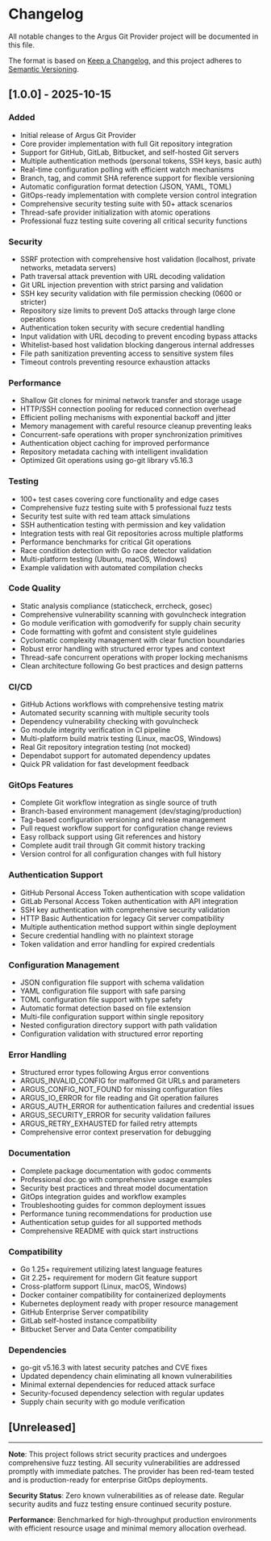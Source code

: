 # Changelog

All notable changes to the Argus Git Provider project will be documented in this file.

The format is based on [Keep a Changelog](https://keepachangelog.com/en/1.0.0/),
and this project adheres to [Semantic Versioning](https://semver.org/spec/v2.0.0.html).

## [1.0.0] - 2025-10-15

### Added
- Initial release of Argus Git Provider
- Core provider implementation with full Git repository integration
- Support for GitHub, GitLab, Bitbucket, and self-hosted Git servers
- Multiple authentication methods (personal tokens, SSH keys, basic auth)
- Real-time configuration polling with efficient watch mechanisms
- Branch, tag, and commit SHA reference support for flexible versioning
- Automatic configuration format detection (JSON, YAML, TOML)
- GitOps-ready implementation with complete version control integration
- Comprehensive security testing suite with 50+ attack scenarios
- Thread-safe provider initialization with atomic operations
- Professional fuzz testing suite covering all critical security functions

### Security
- SSRF protection with comprehensive host validation (localhost, private networks, metadata servers)
- Path traversal attack prevention with URL decoding validation
- Git URL injection prevention with strict parsing and validation
- SSH key security validation with file permission checking (0600 or stricter)
- Repository size limits to prevent DoS attacks through large clone operations
- Authentication token security with secure credential handling
- Input validation with URL decoding to prevent encoding bypass attacks
- Whitelist-based host validation blocking dangerous internal addresses
- File path sanitization preventing access to sensitive system files
- Timeout controls preventing resource exhaustion attacks

### Performance
- Shallow Git clones for minimal network transfer and storage usage
- HTTP/SSH connection pooling for reduced connection overhead
- Efficient polling mechanisms with exponential backoff and jitter
- Memory management with careful resource cleanup preventing leaks
- Concurrent-safe operations with proper synchronization primitives
- Authentication object caching for improved performance
- Repository metadata caching with intelligent invalidation
- Optimized Git operations using go-git library v5.16.3

### Testing
- 100+ test cases covering core functionality and edge cases
- Comprehensive fuzz testing suite with 5 professional fuzz tests
- Security test suite with red team attack simulations
- SSH authentication testing with permission and key validation
- Integration tests with real Git repositories across multiple platforms
- Performance benchmarks for critical Git operations
- Race condition detection with Go race detector validation
- Multi-platform testing (Ubuntu, macOS, Windows)
- Example validation with automated compilation checks

### Code Quality
- Static analysis compliance (staticcheck, errcheck, gosec)
- Comprehensive vulnerability scanning with govulncheck integration
- Go module verification with gomodverify for supply chain security
- Code formatting with gofmt and consistent style guidelines
- Cyclomatic complexity management with clear function boundaries
- Robust error handling with structured error types and context
- Thread-safe concurrent operations with proper locking mechanisms
- Clean architecture following Go best practices and design patterns

### CI/CD
- GitHub Actions workflows with comprehensive testing matrix
- Automated security scanning with multiple security tools
- Dependency vulnerability checking with govulncheck
- Go module integrity verification in CI pipeline
- Multi-platform build matrix testing (Linux, macOS, Windows)
- Real Git repository integration testing (not mocked)
- Dependabot support for automated dependency updates
- Quick PR validation for fast development feedback

### GitOps Features
- Complete Git workflow integration as single source of truth
- Branch-based environment management (dev/staging/production)
- Tag-based configuration versioning and release management
- Pull request workflow support for configuration change reviews
- Easy rollback support using Git references and history
- Complete audit trail through Git commit history tracking
- Version control for all configuration changes with full history

### Authentication Support
- GitHub Personal Access Token authentication with scope validation
- GitLab Personal Access Token authentication with API integration
- SSH key authentication with comprehensive security validation
- HTTP Basic Authentication for legacy Git server compatibility
- Multiple authentication method support within single deployment
- Secure credential handling with no plaintext storage
- Token validation and error handling for expired credentials

### Configuration Management
- JSON configuration file support with schema validation
- YAML configuration file support with safe parsing
- TOML configuration file support with type safety
- Automatic format detection based on file extension
- Multi-file configuration support within single repository
- Nested configuration directory support with path validation
- Configuration validation with structured error reporting

### Error Handling
- Structured error types following Argus error conventions
- ARGUS_INVALID_CONFIG for malformed Git URLs and parameters
- ARGUS_CONFIG_NOT_FOUND for missing configuration files
- ARGUS_IO_ERROR for file reading and Git operation failures
- ARGUS_AUTH_ERROR for authentication failures and credential issues
- ARGUS_SECURITY_ERROR for security validation failures
- ARGUS_RETRY_EXHAUSTED for failed retry attempts
- Comprehensive error context preservation for debugging

### Documentation
- Complete package documentation with godoc comments
- Professional doc.go with comprehensive usage examples
- Security best practices and threat model documentation
- GitOps integration guides and workflow examples
- Troubleshooting guides for common deployment issues
- Performance tuning recommendations for production use
- Authentication setup guides for all supported methods
- Comprehensive README with quick start instructions

### Compatibility
- Go 1.25+ requirement utilizing latest language features
- Git 2.25+ requirement for modern Git feature support
- Cross-platform support (Linux, macOS, Windows)
- Docker container compatibility for containerized deployments
- Kubernetes deployment ready with proper resource management
- GitHub Enterprise Server compatibility
- GitLab self-hosted instance compatibility
- Bitbucket Server and Data Center compatibility

### Dependencies
- go-git v5.16.3 with latest security patches and CVE fixes
- Updated dependency chain eliminating all known vulnerabilities
- Minimal external dependencies for reduced attack surface
- Security-focused dependency selection with regular updates
- Supply chain security with go module verification

## [Unreleased]

---

**Note**: This project follows strict security practices and undergoes comprehensive fuzz testing. All security vulnerabilities are addressed promptly with immediate patches. The provider has been red-team tested and is production-ready for enterprise GitOps deployments.

**Security Status**: Zero known vulnerabilities as of release date. Regular security audits and fuzz testing ensure continued security posture.

**Performance**: Benchmarked for high-throughput production environments with efficient resource usage and minimal memory allocation overhead.